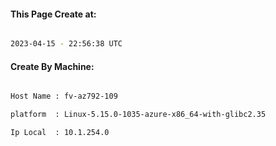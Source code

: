 
   
#### This Page Create at:

```bash

2023-04-15 - 22:56:38 UTC

```

#### Create By Machine:

```bash

Host Name : fv-az792-109

platform  : Linux-5.15.0-1035-azure-x86_64-with-glibc2.35

Ip Local  : 10.1.254.0

```

